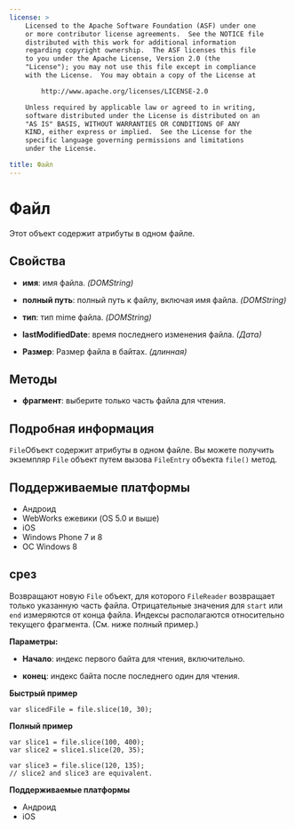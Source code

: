 ```yaml
---
license: >
    Licensed to the Apache Software Foundation (ASF) under one
    or more contributor license agreements.  See the NOTICE file
    distributed with this work for additional information
    regarding copyright ownership.  The ASF licenses this file
    to you under the Apache License, Version 2.0 (the
    "License"); you may not use this file except in compliance
    with the License.  You may obtain a copy of the License at

        http://www.apache.org/licenses/LICENSE-2.0

    Unless required by applicable law or agreed to in writing,
    software distributed under the License is distributed on an
    "AS IS" BASIS, WITHOUT WARRANTIES OR CONDITIONS OF ANY
    KIND, either express or implied.  See the License for the
    specific language governing permissions and limitations
    under the License.

title: Файл
---
```


# Файл

Этот объект содержит атрибуты в одном файле.

## Свойства

*   **имя**: имя файла. *(DOMString)*

*   **полный путь**: полный путь к файлу, включая имя файла. *(DOMString)*

*   **тип**: тип mime файла. *(DOMString)*

*   **lastModifiedDate**: время последнего изменения файла. *(Дата)*

*   **Размер**: Размер файла в байтах. *(длинная)*

## Методы

*   **фрагмент**: выберите только часть файла для чтения.

## Подробная информация

`File`Объект содержит атрибуты в одном файле. Вы можете получить экземпляр `File` объект путем вызова `FileEntry` объекта `file()` метод.

## Поддерживаемые платформы

*   Андроид
*   WebWorks ежевики (OS 5.0 и выше)
*   iOS
*   Windows Phone 7 и 8
*   ОС Windows 8

## срез

Возвращают новую `File` объект, для которого `FileReader` возвращает только указанную часть файла. Отрицательные значения для `start` или `end` измеряются от конца файла. Индексы располагаются относительно текущего фрагмента. (См. ниже полный пример.)

**Параметры:**

*   **Начало**: индекс первого байта для чтения, включительно.

*   **конец**: индекс байта после последнего один для чтения.

**Быстрый пример**

    var slicedFile = file.slice(10, 30);
    

**Полный пример**

    var slice1 = file.slice(100, 400);
    var slice2 = slice1.slice(20, 35);
    
    var slice3 = file.slice(120, 135);
    // slice2 and slice3 are equivalent.
    

**Поддерживаемые платформы**

*   Андроид
*   iOS